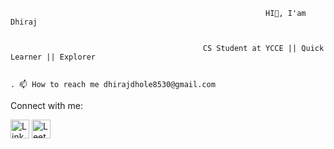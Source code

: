                                                              HI👋, I'am Dhiraj


                                               CS Student at YCCE || Quick Learner || Explorer


    . 📫 How to reach me dhirajdhole8530@gmail.com



Connect with me:
<!-- Replace YOUR_LINKEDIN_PROFILE_URL with the actual URL of your LinkedIn profile -->
<a href="https://www.linkedin.com/in/dhiraj-dhole-bb5864236/L" target="_blank"><img src="https://img.icons8.com/fluency/48/000000/linkedin.png" alt="LinkedIn" width="30"></a>  <!-- Replace YOUR_LEETCODE_PROFILE_URL with the actual URL of your LeetCode profile -->
<a href="https://leetcode.com/dhiraj8530/" target="_blank">
  <img src="https://example.com/leetcode-logo.png" alt="LeetCode" width="30">
</a>







